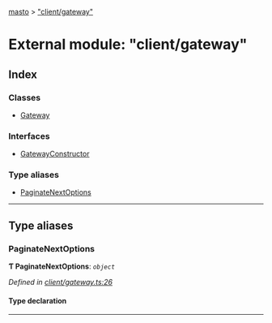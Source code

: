[masto](../README.md) > ["client/gateway"](../modules/_client_gateway_.md)

# External module: "client/gateway"

## Index

### Classes

* [Gateway](../classes/_client_gateway_.gateway.md)

### Interfaces

* [GatewayConstructor](../interfaces/_client_gateway_.gatewayconstructor.md)

### Type aliases

* [PaginateNextOptions](_client_gateway_.md#paginatenextoptions)

---

## Type aliases

<a id="paginatenextoptions"></a>

###  PaginateNextOptions

**Ƭ PaginateNextOptions**: *`object`*

*Defined in [client/gateway.ts:26](https://github.com/neet/masto.js/blob/cdad6ed/src/client/gateway.ts#L26)*

#### Type declaration

___

